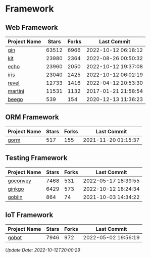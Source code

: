 # Framework

## Web Framework
| Project Name | Stars | Forks | Last Commit |
| ------------ | ----- | ----- | ----------- |
| [gin](https://github.com/gin-gonic/gin) | 63512 | 6966 | 2022-10-12 06:18:12 |
| [kit](https://github.com/go-kit/kit) | 23980 | 2364 | 2022-08-26 00:50:32 |
| [echo](https://github.com/labstack/echo) | 23960 | 2050 | 2022-10-12 19:37:08 |
| [iris](https://github.com/kataras/iris) | 23040 | 2425 | 2022-10-12 06:02:19 |
| [revel](https://github.com/revel/revel) | 12733 | 1416 | 2022-04-12 20:53:30 |
| [martini](https://github.com/go-martini/martini) | 11531 | 1132 | 2017-01-21 21:58:54 |
| [beego](https://github.com/astaxie/beego) | 539 | 154 | 2020-12-13 11:36:23 |

## ORM Framework
| Project Name | Stars | Forks | Last Commit |
| ------------ | ----- | ----- | ----------- |
| [gorm](https://github.com/jinzhu/gorm) | 517 | 155 | 2021-11-20 01:15:37 |

## Testing Framework
| Project Name | Stars | Forks | Last Commit |
| ------------ | ----- | ----- | ----------- |
| [goconvey](https://github.com/smartystreets/goconvey) | 7468 | 531 | 2022-05-17 18:39:55 |
| [ginkgo](https://github.com/onsi/ginkgo) | 6429 | 573 | 2022-10-12 18:24:34 |
| [goblin](https://github.com/franela/goblin) | 864 | 74 | 2021-10-03 14:34:22 |

## IoT Framework
| Project Name | Stars | Forks | Last Commit |
| ------------ | ----- | ----- | ----------- |
| [gobot](https://github.com/hybridgroup/gobot) | 7946 | 972 | 2022-05-02 19:56:19 |

*Update Date: 2022-10-12T20:00:29*